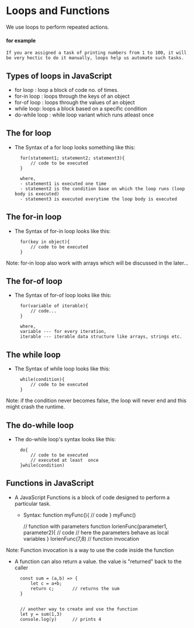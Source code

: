 # Loops and Functions
We use loops to perform repeated actions.
#### for example
    If you are assigned a task of printing numbers from 1 to 100, it will be very hectic to do it manually, loops help us automate such tasks.

## Types of loops in JavaScript
* for loop : loop a block of code no. of times.
* for-in loop : loops through the keys of an object
* for-of loop : loops through the values of an object
* while loop: loops a block based on a specific condition
* do-while loop : while loop variant which runs atleast once

## The for loop
- The Syntax of a for loop looks something like this:

        for(statement1; statement2; statement3){
            // code to be executed
        }

        where,
        - statement1 is executed one time
        - statement2 is the condition base on which the loop runs (loop body is executed)
        - statement3 is executed everytime the loop body is executed

## The for-in loop
- The Syntax of for-in loop looks like this:

        for(key in object){
            // code to be executed
        }

Note: for-in loop also work with arrays which will be discussed in the later...


## The for-of loop
- The Syntax of for-of loop looks like this:

        for(variable of iterable){
            // code...
        }

        where,
        variable --- for every iteration,
        iterable --- iterable data structure like arrays, strings etc.

## The while loop
- The Syntax of while loop looks like this:

        while(condition){
            // code to be executed
        }

Note: if the condition never becomes false, the loop will never end and this might crash the runtime.

## The do-while loop
- The do-while loop's syntax looks like this:

        do{
            // code to be executed
            // executed at least  once
        }while(condition)

## Functions in JavaScript
- A JavaScript Functions is a block of code designed to perform a particular task.

    * Syntax:
            function myFunc(){
                // code
            }
            myFunc()


        // function with parameters
        function lorienFunc(parameter1, parameter2){
            // code
            // here the parameters behave as local variables
        }
        lorienFunc(7,8) // function invocation

Note: Function invocation is a way to use the code inside the function

- A function can also return a value. the value is "returned" back to the caller

        const sum = (a,b) => {
            let c = a+b;
            return c;       // returns the sum
        }


        // another way to create and use the function
        let y = sum(1,3)
        console.log(y)      // prints 4